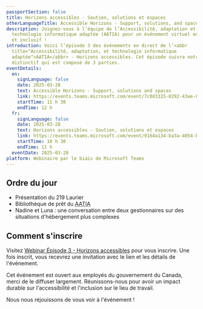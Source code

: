 ```yaml
---
passportSection: false
title: Horizons accessibles - Soutien, solutions et espaces
otherLanguageTitle: Accessible Horizons - Support, solutions, and spaces
description: Joignez-vous à l’équipe de l’Accessibilité, adaptation et
  technologie informatique adaptée (AATIA) pour un événement virtuel engageant
  et inclusif !
introduction: Voici l’épisode 3 des événements en direct de l’<abbr
  title="Accessibilité, adaptation, et technologie informatique
  adaptée">AATIA</abbr> - Horizons accessibles. Cet épisode suivra notre style
  distinctif qui est composé de 3 parties.
eventDetails:
  en:
    signLanguage: false
    date: 2025-03-28
    text: Accessible Horizons - Support, solutions and spaces
    link: https://events.teams.microsoft.com/event/7c0d3315-0292-43ee-8d2a-af6b3aaf3e42@d05bc194-94bf-4ad6-ae2e-1db0f2e38f5e
    startTime: 11 h 30
    endTime: 12 h
  fr:
    signLanguage: false
    date: 2025-03-28
    text: Horizons accessibles - Soutien, solutions et espaces
    link: https://events.teams.microsoft.com/event/9164a134-ba3a-4054-b917-886b7b558a4c@d05bc194-94bf-4ad6-ae2e-1db0f2e38f5e
    startTime: 10 h 30
    endTime: 11 h
  eventDate: 2025-03-28
platform: Webinaire par le biais de Microsoft Teams
---
```

## Ordre du jour

* Présentation du 219 Laurier
* Bibliothèque de prêt du <abbr title="Accessibilité, adaptation et technologie informatique adaptée">AATIA</abbr>
* Nadine et Luna : une conversation entre deux gestionnaires sur des situations d'hébergement plus complexes

## Comment s'inscrire

Visitez [Webinar Épisode 3 - Horizons accessibles](https://events.teams.microsoft.com/event/9164a134-ba3a-4054-b917-886b7b558a4c@d05bc194-94bf-4ad6-ae2e-1db0f2e38f5e) pour vous inscrire. Une fois inscrit, vous recevrez une invitation avec le lien et les détails de l'événement.

Cet événement est ouvert aux employés du gouvernement du Canada, merci de le diffuser largement. Réunissons-nous pour avoir un impact durable sur l'accessibilité et l'inclusion sur le lieu de travail.

Nous nous réjouissons de vous voir à l'événement !
